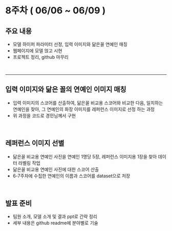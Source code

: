 # **8주차 ( 06/06 ~ 06/09 )**

## **주요 내용**
  - 모델 하이퍼 파라미터 선정, 입력 이미지와 닮은꼴 연예인 매칭 
  - 웹페이지에 모델 얹고 시현
  - 프로젝트 정리, github 마무리 


<br/>



----------

## **입력 이미지와 닮은 꼴의 연예인 이미지 매칭**
- 입력 이미지의 스코어를 산출하여, 닮은꼴 비교용 스코어와 비교한 다음, 일치하는 연예인을 찾아, 그 연예인의 화장 이미지를 레퍼런스 이미지로 선정 하는 과정
- 위 과정을 코드로 경민님께서 구현


<br/>



## **레퍼런스 이미지 선별**
- 닮은꼴 비교용 연예인 사진을 연예인 1명당 5장, 레퍼런스 이미지용 1장을 찾아 데이터 라벨링 작업
- 닮은꼴 비교용 연예인 사진에 대한 스코어 산출
- 6-7주차에 수집한 연예인의 이름과 스코어를 dataset으로 저장
    

<br/>



## **발표 준비**
- 팀원 소개, 모델 소개 및 결과 ppt로 간략 정리
- 세부 내용은 github readme에 분야별로 기술